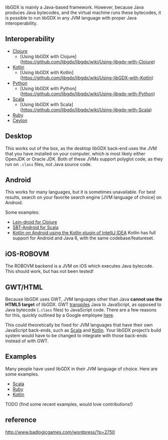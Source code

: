 libGDX is mainly a Java-based framework. However, because Java produces Java bytecodes, and the virtual machine runs these bytecodes, it is possible to run libGDX in any JVM language with proper Java interoperability.

## Interoperability ##

* [Clojure](http://clojure.org/java_interop)
    * [Using libGDX with Clojure] (https://github.com/libgdx/libgdx/wiki/Using-libgdx-with-Clojure)
* [Kotlin](http://confluence.jetbrains.com/display/Kotlin/Java+interoperability)
    * [Using libGDX with Kotlin] (https://github.com/libgdx/libgdx/wiki/Using-libGDX-with-Kotlin)
* [Python](http://www.jython.org/jythonbook/en/1.0/JythonAndJavaIntegration.html)
    * [Using libGDX with Python] (https://github.com/libgdx/libgdx/wiki/Using-libgdx-with-Python)
* [Scala](http://www.scala-lang.org/old/faq/4)
    * [Using libGDX with Scala] (https://github.com/libgdx/libgdx/wiki/Using-libgdx-with-Scala)
* [Ruby](https://github.com/jruby/jruby/wiki/CallingJavaFromJRuby)
* [Ceylon](http://ceylon-lang.org/documentation/1.2/tour/interop/)

## Desktop ##

This works out of the box, as the desktop libGDX back-end uses the JVM that you have installed on your computer, which is most likely either OpenJDK or Oracle JDK. Both of these JVMs support polyglot code, as they run on `.class` files, not Java source code.

## Android ##

This works for many languages, but it is sometimes unavailable. For best results, search on your favorite search engine [JVM language of choice] on Android. 

Some examples: 

* [Lein-droid for Clojure](https://github.com/clojure-android/lein-droid/wiki/Tutorial)
* [SBT-Android for Scala](http://fxthomas.github.io/android-plugin/)
* [Kotlin on Android using the Kotlin plugin of IntelliJ IDEA](http://blog.jetbrains.com/kotlin/2013/08/working-with-kotlin-in-android-studio/) Kotlin has full support for Android and Java 6, with the same codebase/featureset.

## iOS-ROBOVM ##

The ROBOVM backend is a JVM on iOS which executes Java bytecode. This should work, but has not been tested!

## GWT/HTML ##

Because libGDX uses GWT, JVM languages other than Java **cannot use the HTML5 target** of libGDX. GWT [transpiles](http://en.wikipedia.org/wiki/Source-to-source_compiler) Java to JavaScript, as opposed to Java bytecode (`.class` files) to JavaScript code. There are a few reasons for this, quickly outlined by a Google employee [here](https://groups.google.com/d/msg/google-web-toolkit/SIUZRZyvEPg/OaCGAfNAzzEJ).

This could theoretically be fixed for JVM languages that have their own JavaScript back-ends, such as [Scala](https://www.scala-js.org/) and [Kotlin](https://kotlinlang.org/docs/tutorials/create-library-js.html). Your libGDX project’s build system would have to be changed to integrate with those back-ends instead of with GWT.

## Examples ##

Many people have used libGDX in their JVM language of choice. Here are some examples.

* [Scala](https://github.com/ajhager/libgdx-sbt-project.g8) 
* [Ruby](https://github.com/kabbotta/LibGDX-and-Ruby)
* [Kotlin](https://github.com/libgdx/libgdx/wiki/Using-libGDX-with-Kotlin#examples-of-libGDX-projects-using-kotlin)

TODO (find some recent examples, would love contributions!)


## reference ##

http://www.badlogicgames.com/wordpress/?p=2750